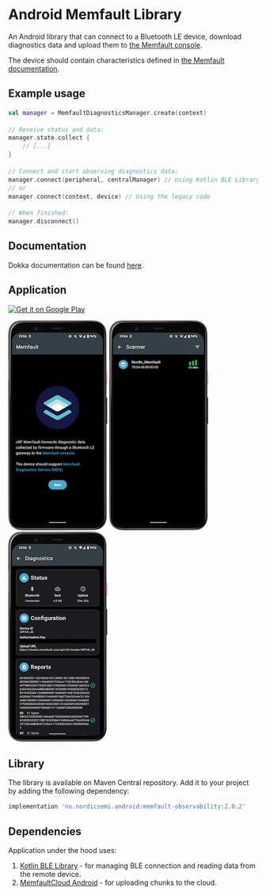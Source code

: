 # Android Memfault Library

An Android library that can connect to a Bluetooth LE device, download diagnostics data and upload them to [the Memfault console](https://docs.memfault.com).

The device should contain characteristics defined in [the Memfault documentation](https://docs.memfault.com/docs/mcu/mds).

## Example usage

```kotlin
val manager = MemfaultDiagnosticsManager.create(context)

// Receive status and data:
manager.state.collect {
    // [...]
}

// Connect and start observing diagnostics data:
manager.connect(peripheral, centralManager) // Using Kotlin BLE Library
// or
manager.connect(context, device) // Using the legacy code

// When finished:
manager.disconnect()
```

## Documentation

Dokka documentation can be found [here](https://nordicsemiconductor.github.io/Android-Memfault-Library/html/index.html).

## Application

<a href='https://play.google.com/store/apps/details?id=no.nordicsemi.memfault'><img alt='Get it on Google Play' src='https://play.google.com/intl/en_us/badges/static/images/badges/en_badge_web_generic.png' width='250'/></a>

![Welcome screen](imgs/home.png) ![Scanner](imgs/scanner.png) ![Diagnostics](imgs/diagnostics.png)

## Library

The library is available on Maven Central repository. Add it to your project by adding the following dependency:

```Groovy
implementation 'no.nordicsemi.android:memfault-observability:2.0.2'
```

## Dependencies
Application under the hood uses:
1. [Kotlin BLE Library](https://github.com/NordicSemiconductor/Kotlin-BLE-Library) - for managing BLE connection and reading data from the remote device.
2. [MemfaultCloud Android](https://github.com/memfault/memfault-cloud-android) - for uploading chunks to the cloud.
